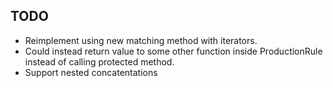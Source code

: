 ## TODO
- Reimplement using new matching method with iterators.
- Could instead return value to some other function inside ProductionRule instead of calling protected method.
- Support nested concatentations

